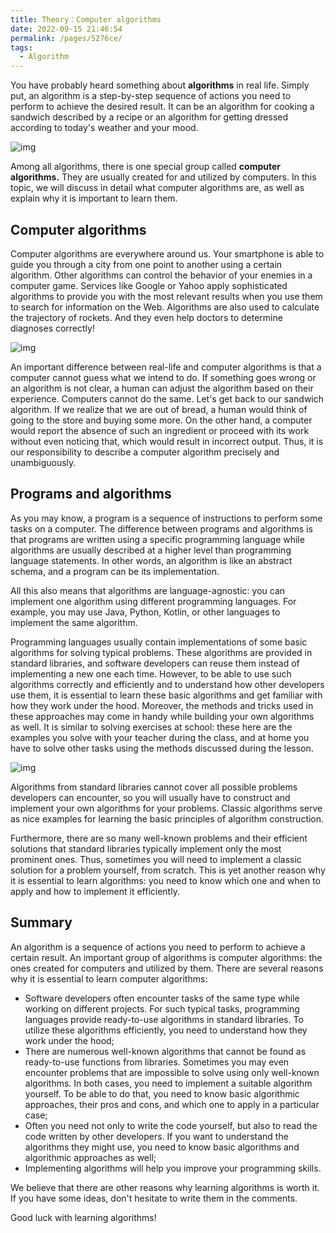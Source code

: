 ```yaml
---
title: Theory：Computer algorithms
date: 2022-09-15 21:46:54
permalink: /pages/5276ce/
tags:
  - Algorithm
---
```

You have probably heard something about **algorithms** in real life. Simply put, an algorithm is a step-by-step sequence of actions you need to perform to achieve the desired result. It can be an algorithm for cooking a sandwich described by a recipe or an algorithm for getting dressed according to today's weather and your mood.

![img](https://ucarecdn.com/9c5599bf-a50a-4cf4-9717-b22eb2c5f0bd/)



Among all algorithms, there is one special group called **computer algorithms.** They are usually created for and utilized by computers. In this topic, we will discuss in detail what computer algorithms are, as well as explain why it is important to learn them.

## Computer algorithms

Computer algorithms are everywhere around us. Your smartphone is able to guide you through a city from one point to another using a certain algorithm. Other algorithms can control the behavior of your enemies in a computer game. Services like Google or Yahoo apply sophisticated algorithms to provide you with the most relevant results when you use them to search for information on the Web. Algorithms are also used to calculate the trajectory of rockets. And they even help doctors to determine diagnoses correctly!

![img](https://ucarecdn.com/6c08ff31-0af5-4222-941d-a1df7224493f/)

An important difference between real-life and computer algorithms is that a computer cannot guess what we intend to do. If something goes wrong or an algorithm is not clear, a human can adjust the algorithm based on their experience. Computers cannot do the same. Let's get back to our sandwich algorithm. If we realize that we are out of bread, a human would think of going to the store and buying some more. On the other hand, a computer would report the absence of such an ingredient or proceed with its work without even noticing that, which would result in incorrect output. Thus, it is our responsibility to describe a computer algorithm precisely and unambiguously.

## Programs and algorithms

As you may know, a program is a sequence of instructions to perform some tasks on a computer. The difference between programs and algorithms is that programs are written using a specific programming language while algorithms are usually described at a higher level than programming language statements. In other words, an algorithm is like an abstract schema, and a program can be its implementation.

All this also means that algorithms are language-agnostic: you can implement one algorithm using different programming languages. For example, you may use Java, Python, Kotlin, or other languages to implement the same algorithm.

Programming languages usually contain implementations of some basic algorithms for solving typical problems. These algorithms are provided in standard libraries, and software developers can reuse them instead of implementing a new one each time. However, to be able to use such algorithms correctly and efficiently and to understand how other developers use them, it is essential to learn these basic algorithms and get familiar with how they work under the hood. Moreover, the methods and tricks used in these approaches may come in handy while building your own algorithms as well. It is similar to solving exercises at school: these here are the examples you solve with your teacher during the class, and at home you have to solve other tasks using the methods discussed during the lesson.

![img](https://ucarecdn.com/ca99ead2-e00e-4384-b9e7-dfc4a01603cf/)

Algorithms from standard libraries cannot cover all possible problems developers can encounter, so you will usually have to construct and implement your own algorithms for your problems. Classic algorithms serve as nice examples for learning the basic principles of algorithm construction.

Furthermore, there are so many well-known problems and their efficient solutions that standard libraries typically implement only the most prominent ones. Thus, sometimes you will need to implement a classic solution for a problem yourself, from scratch. This is yet another reason why it is essential to learn algorithms: you need to know which one and when to apply and how to implement it efficiently.

## Summary

An algorithm is a sequence of actions you need to perform to achieve a certain result. An important group of algorithms is computer algorithms: the ones created for computers and utilized by them. There are several reasons why it is essential to learn computer algorithms:

- Software developers often encounter tasks of the same type while working on different projects. For such typical tasks, programming languages provide ready-to-use algorithms in standard libraries. To utilize these algorithms efficiently, you need to understand how they work under the hood;
- There are numerous well-known algorithms that cannot be found as ready-to-use functions from libraries. Sometimes you may even encounter problems that are impossible to solve using only well-known algorithms. In both cases, you need to implement a suitable algorithm yourself. To be able to do that, you need to know basic algorithmic approaches, their pros and cons, and which one to apply in a particular case;
- Often you need not only to write the code yourself, but also to read the code written by other developers. If you want to understand the algorithms they might use, you need to know basic algorithms and algorithmic approaches as well;
- Implementing algorithms will help you improve your programming skills.

We believe that there are other reasons why learning algorithms is worth it. If you have some ideas, don't hesitate to write them in the comments.

Good luck with learning algorithms!